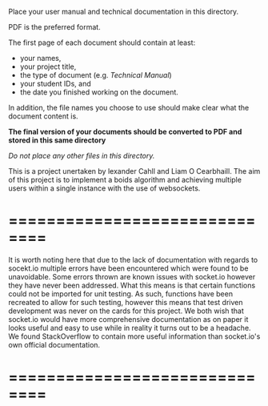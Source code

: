 Place your user manual and technical documentation in this directory.

PDF is the preferred format.

The first page of each document should contain at least:

- your names,
- your project title,
- the type of document (e.g. *Technical Manual*)
- your student IDs, and
- the date you finished working on the document.

In addition, the file names you choose to use should make clear what the document content is.

**The final version of your documents should be converted to PDF and stored in this same directory**

*Do not place any other files in this directory.*

This is a project unertaken by lexander Cahll and Liam O Cearbhaill.
The aim of this project is to implement a boids algorithm and achieving multiple
users within a single instance with the use of websockets.
# ==============================
It is worth noting here that due to the lack of documentation with regards to socekt.io
multiple errors have been encountered which were found to be unavoidable.
Some errors thrown are known issues with socket.io however they have never been
addressed. What this means is that certain functions could not be imported for
unit testing. As such, functions have been recreated to allow for such testing,
however this means that test driven development was never on the cards for this
project. We both wish that socket.io would have more comprehensive documentation
as on paper it looks useful and easy to use while in reality it turns out to be
a headache.
We found StackOverflow to contain more useful information than socket.io's own
official documentation.
# ==============================
